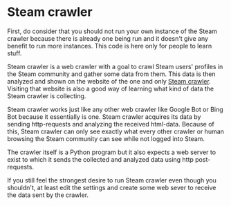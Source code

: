 # Steam crawler

First, do consider that you should not run your own instance of the Steam crawler because there is already one being run and it doesn't give any benefit to run more instances. This code is here only for people to learn stuff.

Steam crawler is a web crawler with a goal to crawl Steam users' profiles in the Steam community and gather some data from them. This data is then analyzed and shown on the website of the one and only [Steam crawler](http://www.anttivainio.net/steambot). Visiting that website is also a good way of learning what kind of data the Steam crawler is collecting.

Steam crawler works just like any other web crawler like Google Bot or Bing Bot because it essentially is one. Steam crawler acquires its data by sending http-requests and analyzing the received html-data. Because of this, Steam crawler can only see exactly what every other crawler or human browsing the Steam community can see while not logged into Steam.

The crawler itself is a Python program but it also expects a web server to exist to which it sends the collected and analyzed data using http post-requests.

If you still feel the strongest desire to run Steam crawler even though you shouldn't, at least edit the settings and create some web sever to receive the data sent by the crawler.
